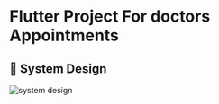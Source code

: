 # Flutter Project For doctors Appointments

## 🎨 System Design

![system design](https://github.com/Ibrahimfathi96/Flutter-Docdoc-Appointment-App/assets/117414627/45343e02-98e7-488f-bf47-adbd6f6881ad)
